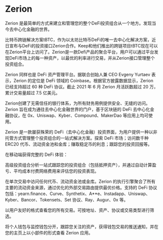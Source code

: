 # 

# Zerion

Zerion 是最简单的方式来建立和管理您的整个DeFi投资组合从一个地方。发现当今去中心化金融的世界。

 比特币跨链解决方案tBTC，作为以太坊比特币DeFi的唯一去中心化解决方案，近日宣布与DeFi的投资接口Zerion合作。Keep和他们推出的跨链项目tBTC现在可以在Zerion平台上访问了。Zerion是一款Defi产品的聚合平台，用户可以通过平台发现DeFi市场上的每一种资产，以最优的利率进行交易，并从Zerion接口管理整个投资组合。

Zerion 同样也是 DeFi 资产管理平台。据联合创始人兼 CEO Evgeny Yurtaev 表示，Zerion 的定位是 DeFi 领域的 Coinbase。根据官方披露数据显示，Zerion 已经支持超过 60 种 DeFi 协议。截止 2021 年 6 月 Zerion 月活跃数超过 20 万，累计交易量超过 7.5 亿美元。

Zerion创建了无需信任的银行体系，为所有财务用例提供安全、无缝的访问。Zerion 旨在成为通往去中心化金融世界的门户，基于区块链的 DeFi 去中心化金融协议，在 0x、Uniswap、Kyber、Compound、MakerDao 等应用上均可使用。

Zerion 是一款屡获殊荣的 DeFi（去中心化金融）投资界面，为用户提供一种以非托管方式管理整个投资组合的一站式解决方案。探索 DeFi 市场；访问数千种 ERC20 代币、流动资金池和金库；赚取稳定币的利息；跟踪您的投资回报等。

在移动端获得完整的 DeFi 体验：

高级投资组合分析一站式跟踪您的投资组合（包括抵押资产），并通过自动计算盈亏、平均成本付费网络费用来评估您的投资表现。

在单次交易中访问任何代币、流动资金池或金库。Zerion 的执行引擎聚合了所有主要的流动资金来源，通过优化的外部交易路由提供最优价格。支持的 DeFi 协议包括：yearn.finance、Curve、Synthetix、A**e、Instadapp、Uniswap、Kyber、Bancor、Tokensets、Set 协议、Ray、Augur、0x 等。

以用户友好的格式查看您的所有交易。可按地址、资产、协议或交易类型进行筛选。

将个人钱包与监控钱包分开，跟踪您关注的资产，获得钱包交易的推送通知，并在您的主页上以小部件的形式查看 Zerion 应用。

